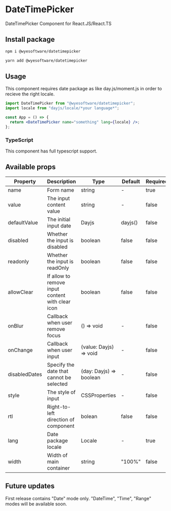 # DateTimePicker

DateTimePicker Component for React.JS/React.TS

## Install package

```bash
npm i @wyesoftware/datetimepicker
```

```bash
yarn add @wyesoftware/datetimepicker
```

## Usage

This component requires date package as like day.js/moment.js in order to recieve the right locale.

```jsx
import DateTimePicker from "@wyesoftware/datetimepicker";
import locale from "dayjs/locale/*your language*";

const App = () => {
  return <DateTimePicker name="something" lang={locale} />;
};
```

### TypeScript

This component has full typescript support.

## Available props

| Property      | Description                                      | Type                    | Default | Required |
| ------------- | ------------------------------------------------ | ----------------------- | ------- | -------- |
| name          | Form name                                        | string                  | -       | true     |
| value         | The input content value                          | string                  | -       | false    |
| defaultValue  | The initial input date                           | Dayjs                   | dayjs() | false    |
| disabled      | Whether the input is disabled                    | boolean                 | false   | false    |
| readonly      | Whether the input is readOnly                    | boolean                 | false   | false    |
| allowClear    | If allow to remove input content with clear icon | boolean                 | false   | false    |
| onBlur        | Callback when user remove focus                  | () => void              | -       | false    |
| onChange      | Callback when user input                         | (value: Dayjs) => void  | -       | false    |
| disabledDates | Specify the date that cannot be selected         | (day: Dayjs) => boolean | -       | false    |
| style         | The style of input                               | CSSProperties           | -       | false    |
| rtl           | Right-to-left direction of component             | bolean                  | false   | false    |
| lang          | Date package locale                              | Locale                  | -       | true     |
| width         | Width of main container                          | string                  | "100%"  | false    |

## Future updates

First release contains "Date" mode only. "DateTime", "Time", "Range" modes will be available soon.
